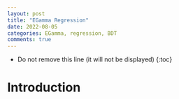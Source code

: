 ```yaml
---
layout: post
title: "EGamma Regression"
date: 2022-08-05
categories: EGamma, regression, BDT
comments: true
---
```


* Do not remove this line (it will not be displayed)
{:toc}

# Introduction

#
